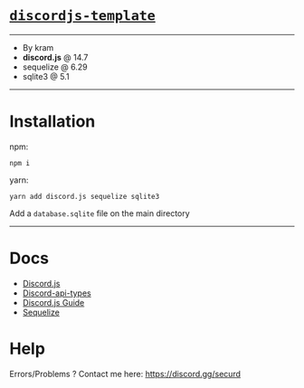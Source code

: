 # [`discordjs-template`](https://github.com/krr4m/discordjs-template)

---

- By kram
- **discord.js** @ 14.7
- sequelize @ 6.29
- sqlite3 @ 5.1

---
# Installation
npm:
```
npm i
```
yarn:
```
yarn add discord.js sequelize sqlite3
```
Add a `database.sqlite` file on the main directory

---
# Docs
- [Discord.js](https://discord.js.org/#/docs/discord.js/main/general/welcome)
- [Discord-api-types](https://discord-api-types.dev/)
- [Discord.js Guide](https://discordjs.guide/)
- [Sequelize](https://sequelize.org/)

# Help
Errors/Problems ? Contact me here: https://discord.gg/securd
